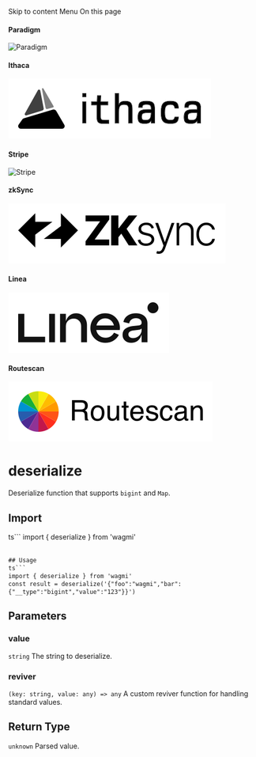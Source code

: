 Skip to content 
Menu
On this page
#### Paradigm
![Paradigm](https://raw.githubusercontent.com/wevm/.github/main/content/sponsors/paradigm-light.svg)
#### Ithaca
![Ithaca](https://raw.githubusercontent.com/wevm/.github/main/content/sponsors/ithaca-light.svg)
#### Stripe
![Stripe](https://raw.githubusercontent.com/wevm/.github/main/content/sponsors/stripe-light.svg)
#### zkSync
![zkSync](https://raw.githubusercontent.com/wevm/.github/main/content/sponsors/zksync-light.svg)
#### Linea
![Linea](https://raw.githubusercontent.com/wevm/.github/main/content/sponsors/linea-light.svg)
#### Routescan
![Routescan](https://raw.githubusercontent.com/wevm/.github/main/content/sponsors/routescan-light.svg)
# deserialize ​
Deserialize function that supports `bigint` and `Map`.
## Import ​
ts```
import { deserialize } from 'wagmi'
```

## Usage ​
ts```
import { deserialize } from 'wagmi'
const result = deserialize('{"foo":"wagmi","bar":{"__type":"bigint","value":"123"}}')
```

## Parameters ​
### value ​
`string`
The string to deserialize.
### reviver ​
`(key: string, value: any) => any`
A custom reviver function for handling standard values.
## Return Type ​
`unknown`
Parsed value.
